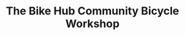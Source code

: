 ---
title: "The Bike Hub Community Bicycle Workshop"
url: /dun-laoghaire/the-bike-hub-community-bicycle-workshop/
shop: Fahrrad
---